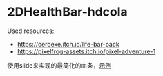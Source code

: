 
# 2DHealthBar-hdcola

Used resources:

* https://ceroexe.itch.io/life-bar-pack
* https://pixelfrog-assets.itch.io/pixel-adventure-1
  
使用slide来实现的最简化的血条，[示例](https://hdcodepractice.github.io/UnityTips/2DHealthBar/hdcola-2DHealthBar/WebBuild/)